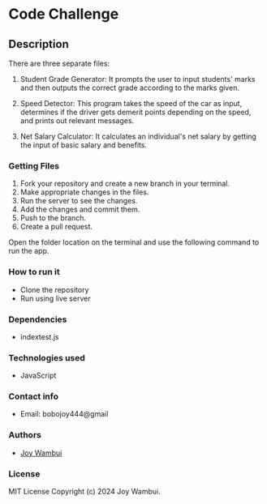 # Code Challenge

## Description
There are three separate files:

1. Student Grade Generator: It prompts the user to input students' marks and then outputs the correct grade according to the marks given.

2. Speed Detector: This program takes the speed of the car as input, determines if the driver gets demerit points depending on the speed, and prints out relevant messages.

3. Net Salary Calculator: It calculates an individual's net salary by getting the input of basic salary and benefits.

### Getting Files

1. Fork your repository and create a new branch in your terminal.
2. Make appropriate changes in the files.
3. Run the server to see the changes.
4. Add the changes and commit them.
5. Push to the branch.
6. Create a pull request.

Open the folder location on the terminal and use the following command to run the app.

### How to run it
- Clone the repository
- Run using live server

### Dependencies
- indextest.js

### Technologies used
- JavaScript

### Contact info
- Email: bobojoy444@gmail

### Authors
- [Joy Wambui](https://github.com/bobojoy/)

### License
MIT License Copyright (c) 2024 Joy Wambui.
